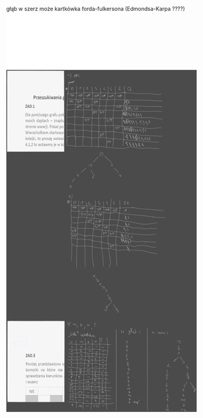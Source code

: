  głąb w szerz może kartkówka forda-fulkersona (Edmondsa-Karpa ????)
 ![](Notatki/Semestr%204/Algorytmy%20i%20złożoność%20obliczeniowa/Ćwiczenia/Ćwiczenie%2010/azo_cw_search_flow.pdf)
 ![](Notatki/Semestr%204/Algorytmy%20i%20złożoność%20obliczeniowa/Ćwiczenia/Ćwiczenie%2010/Drawing%202024-06-05%2020.23.08.excalidraw.svg)